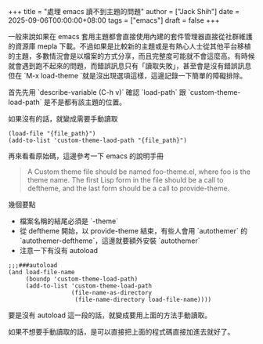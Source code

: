 +++
title = "處理 emacs 讀不到主題的問題"
author = ["Jack Shih"]
date = 2025-09-06T00:00:00+08:00
tags = ["emacs"]
draft = false
+++

一般來說如果在 emacs 套用主題都會直接使用內建的套件管理器直接從社群維護的資源庫 mepla 下載。不過如果是比較新的主題或是有熱心人士從其他平台移植的主題，多數情況會是以檔案的方式分享，而且完整度可能就不會這麼高。有時候就會遇到跑不起來的問題，而錯誤訊息只有「讀取失敗」，甚至會是沒有錯誤訊息但在 \`M-x load-theme \`就是沒出現選項這樣，這邊記錄一下簡單的障礙排除。

首先先用 \`describe-variable (C-h v)\` 確認 \`load-path\` 跟 \`custom-theme-load-path\`
是不是都有該主題的位置。

如果沒有的話，就變成需要手動讀取

```emacs-lisp
(load-file "{file_path}")
(add-to-list 'custom-theme-laod-path "{file_path}")
```

再來看看原始碼，這邊參考一下 emacs 的說明手冊

> A Custom theme file should be named foo-theme.el, where foo is the theme name. The first Lisp form in the file should be a call to deftheme, and the last form should be a call to provide-theme.

幾個要點

-   檔案名稱的結尾必須是 \`-theme\`
-   從 deftheme 開始，以 provide-theme 結束，有些人會用 \`autothemer\` 的 \`autothemer-deftheme\`，這邊就要額外安裝 \`autothemer\`
-   注意一下有沒有 autoload

<!--listend-->

```emacs-lisp
;;;###autoload
(and load-file-name
     (boundp 'custom-theme-load-path)
     (add-to-list 'custom-theme-load-path
                  (file-name-as-directory
                   (file-name-directory load-file-name))))
```

要是沒有 autoload 這一段的話，就變成要用上面的方法手動讀取。

如果不想要手動讀取的話，是可以直接把上面的程式碼直接加進去就好了。
